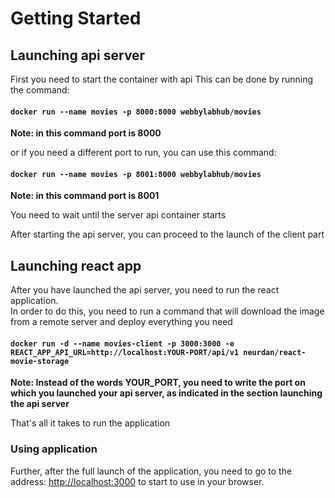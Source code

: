 # Getting Started

## Launching api server

First you need to start the container with api
This can be done by running the command:
#### `docker run --name movies -p 8000:8000 webbylabhub/movies` 
**Note: in this command port is 8000**

or if you need a different port to run, you can use this command:
#### `docker run --name movies -p 8001:8000 webbylabhub/movies `
**Note: in this command port is 8001**

You need to wait until the server api container starts

After starting the api server, you can proceed to the launch of the client part

## Launching react app
After you have launched the api server, you need to run the react application.\
In order to do this, you need to run a command that will download the image from a remote server and deploy everything you need
#### `docker run -d --name movies-client -p 3000:3000 -e REACT_APP_API_URL=http://localhost:YOUR-PORT/api/v1 neurdan/react-movie-storage`

**Note: Instead of the words YOUR_PORT, you need to write the port on which you launched your api server, as indicated in the section launching the api server**

That's all it takes to run the application

### Using application 
Further, after the full launch of the application, you need to go to the address:
[http://localhost:3000](http://localhost:3000) to start to use in your browser.

